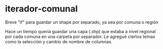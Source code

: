 # iterador-comunal
Breve "if" para guardar un shape por separado, ya sea por comuna o región

Hace un tiempo quería guardar una capa (.shp) que estaba a nivel regional por cada comuna
en una carpeta por separador. Le agregué ciertos temas como la selección y cambio de nombre de
columnas.

